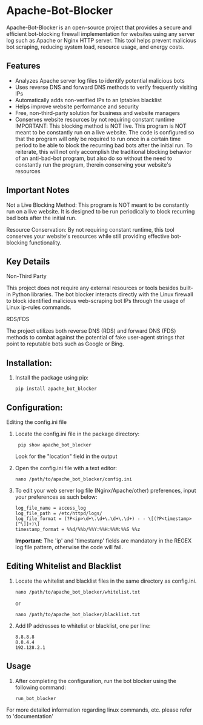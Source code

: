 # Apache-Bot-Blocker
Apache-Bot-Blocker is an open-source project that provides a secure and efficient bot-blocking firewall implementation for websites using any server log such as Apache or Nginx HTTP server. This tool helps prevent malicious bot scraping, reducing system load, resource usage, and energy costs.


## Features

- Analyzes Apache server log files to identify potential malicious bots
- Uses reverse DNS and forward DNS methods to verify frequently visiting IPs
- Automatically adds non-verified IPs to an Iptables blacklist
- Helps improve website performance and security
- Free, non-third-party solution for business and website managers
- Conserves website resources by not requiring constant runtime
IMPORTANT: This blocking method is NOT live. This program is NOT meant to be constantly run on a live website. The code is configured so that the program will only be required to run once in a certain time period to be able to block the recurring bad bots after the initial run. To reiterate, this will not only accomplish the traditional blocking behavior of an anti-bad-bot program, but also do so without the need to constantly run the program, therein conserving your website's resources 

## Important Notes

Not a Live Blocking Method: This program is NOT meant to be constantly run on a live website. It is designed to be run periodically to block recurring bad bots after the initial run.

Resource Conservation: By not requiring constant runtime, this tool conserves your website's resources while still providing effective bot-blocking functionality.

## Key Details

Non-Third Party

This project does not require any external resources or tools besides built-in Python libraries. The bot blocker interacts directly with the Linux firewall to block identified malicious web-scraping bot IPs through the usage of Linux ip-rules commands.

RDS/FDS

The project utilizes both reverse DNS (RDS) and forward DNS (FDS) methods to combat against the potential of fake user-agent strings that point to reputable bots such as Google or Bing.

## Installation:

1) Install the package using pip:

       pip install apache_bot_blocker


## Configuration:

Editing the config.ini file

1. Locate the config.ini file in the package directory:

        pip show apache_bot_blocker

   Look for the "location" field in the output


2. Open the config.ini file with a text editor:

       nano /path/to/apache_bot_blocker/config.ini

3. To edit your web server log file (Nginx/Apache/other) preferences, input your preferences as such below:

       log_file_name = access_log
       log_file_path = /etc/httpd/logs/
       log_file_format = (?P<ip>\d+\.\d+\.\d+\.\d+) - - \[(?P<timestamp>[^\]]+)\]
       timestamp_format = %%d/%%b/%%Y:%%H:%%M:%%S %%z

   **Important**: The 'ip' and 'timestamp' fields are mandatory in the REGEX log file pattern, otherwise the code will fail.  

## Editing Whitelist and Blacklist

1. Locate the whitelist and blacklist files in the same directory as config.ini.

       nano /path/to/apache_bot_blocker/whitelist.txt

   or

       nano /path/to/apache_bot_blocker/blacklist.txt


2. Add IP addresses to whitelist or blacklist, one per line:

       8.8.8.8
       8.8.4.4
       192.128.2.1

## Usage

1. After completing the configuration, run the bot blocker using the following command:

       run_bot_blocker


For more detailed information regarding linux commands, etc. please refer to 'documentation'
